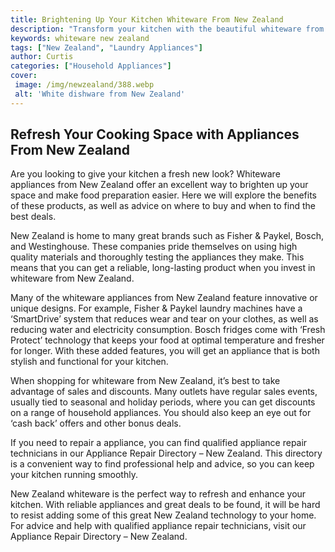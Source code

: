 ```yaml
---
title: Brightening Up Your Kitchen Whiteware From New Zealand
description: "Transform your kitchen with the beautiful whiteware from New Zealand Find out what makes New Zealand whiteware so special and how it can give your space a stunning update"
keywords: whiteware new zealand
tags: ["New Zealand", "Laundry Appliances"]
author: Curtis
categories: ["Household Appliances"]
cover: 
 image: /img/newzealand/388.webp
 alt: 'White dishware from New Zealand'
---
```

## Refresh Your Cooking Space with Appliances From New Zealand

Are you looking to give your kitchen a fresh new look? Whiteware appliances from New Zealand offer an excellent way to brighten up your space and make food preparation easier. Here we will explore the benefits of these products, as well as advice on where to buy and when to find the best deals.

New Zealand is home to many great brands such as Fisher & Paykel, Bosch, and Westinghouse. These companies pride themselves on using high quality materials and thoroughly testing the appliances they make. This means that you can get a reliable, long-lasting product when you invest in whiteware from New Zealand.

Many of the whiteware appliances from New Zealand feature innovative or unique designs. For example, Fisher & Paykel laundry machines have a ‘SmartDrive’ system that reduces wear and tear on your clothes, as well as reducing water and electricity consumption. Bosch fridges come with ‘Fresh Protect’ technology that keeps your food at optimal temperature and fresher for longer. With these added features, you will get an appliance that is both stylish and functional for your kitchen.

When shopping for whiteware from New Zealand, it’s best to take advantage of sales and discounts. Many outlets have regular sales events, usually tied to seasonal and holiday periods, where you can get discounts on a range of household appliances. You should also keep an eye out for ‘cash back’ offers and other bonus deals.

If you need to repair a appliance, you can find qualified appliance repair technicians in our Appliance Repair Directory – New Zealand. This directory is a convenient way to find professional help and advice, so you can keep your kitchen running smoothly.

New Zealand whiteware is the perfect way to refresh and enhance your kitchen. With reliable appliances and great deals to be found, it will be hard to resist adding some of this great New Zealand technology to your home. For advice and help with qualified appliance repair technicians, visit our Appliance Repair Directory – New Zealand.
